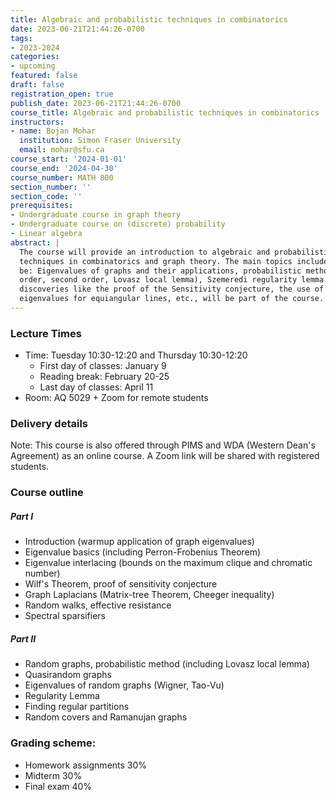 ```yaml
---
title: Algebraic and probabilistic techniques in combinatorics
date: 2023-06-21T21:44:26-0700
tags:
- 2023-2024
categories:
- upcoming
featured: false
draft: false
registration_open: true
publish_date: 2023-06-21T21:44:26-0700
course_title: Algebraic and probabilistic techniques in combinatorics
instructors:
- name: Bojan Mohar
  institution: Simon Fraser University
  email: mohar@sfu.ca
course_start: '2024-01-01'
course_end: '2024-04-30'
course_number: MATH 800
section_number: ''
section_code: ''
prerequisites: 
- Undergraduate course in graph theory
- Undergraduate course on (discrete) probability
- Linear algebra
abstract: |
  The course will provide an introduction to algebraic and probabilistic
  techniques in combinatorics and graph theory. The main topics included will
  be: Eigenvalues of graphs and their applications, probabilistic methods (first
  order, second order, Lovasz local lemma), Szemeredi regularity lemma. Recent
  discoveries like the proof of the Sensitivity conjecture, the use of
  eigenvalues for equiangular lines, etc., will be part of the course. '
---
```

### Lecture Times
* Time: Tuesday 10:30-12:20 and Thursday 10:30-12:20
  * First day of classes: January 9
  * Reading break: February 20-25
  * Last day of classes: April 11
* Room: AQ 5029 + Zoom for remote students

### Delivery details
Note: This course is also offered through PIMS and WDA (Western Dean's
Agreement) as an online course. A Zoom link will be shared with registered
students.


### Course outline

##### Part I
* Introduction (warmup application of graph eigenvalues)
* Eigenvalue basics (including Perron-Frobenius Theorem)
* Eigenvalue interlacing (bounds on the maximum clique and chromatic number)
* Wilf's Theorem, proof of sensitivity conjecture 
* Graph Laplacians (Matrix-tree Theorem, Cheeger inequality)
* Random walks, effective resistance
* Spectral sparsifiers

##### Part II
* Random graphs, probabilistic method (including Lovasz local lemma)
* Quasirandom graphs
* Eigenvalues of random graphs (Wigner, Tao-Vu)
* Regularity Lemma
* Finding regular partitions
* Random covers and Ramanujan graphs


### Grading scheme:
* Homework assignments 30%
* Midterm 30%
* Final exam 40%
